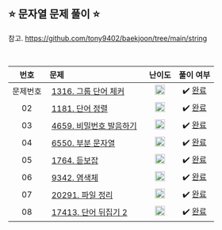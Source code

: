 ## ⭐️ 문자열 문제 풀이 ⭐️ 

참고. https://github.com/tony9402/baekjoon/tree/main/string

<br>

| **번호** | **문제** | **난이도** | **풀이 여부** |
|:--------:|:--------|:----------:|:-----------:|
| 문제번호 | &nbsp;[1316. 그룹 단어 체커](https://www.acmicpc.net/problem/1316)&nbsp;&nbsp; | &nbsp;&nbsp;<img src="https://github.com/yuuforest/Baekjoon/assets/97596022/16c246cd-0ac7-4c70-8e59-ae53094efefd" width="20"/>&nbsp;&nbsp; | &nbsp;✔️ [완료](https://github.com/yuuforest/Baekjoon/blob/main/python/%EB%AC%B8%EC%9E%90%EC%97%B4/Prob1316.py)&nbsp; |
| 02 | &nbsp;[1181. 단어 정렬](https://www.acmicpc.net/problem/1181)&nbsp;&nbsp; | &nbsp;&nbsp;<img src="https://github.com/yuuforest/Baekjoon/assets/97596022/16c246cd-0ac7-4c70-8e59-ae53094efefd" width="20"/>&nbsp;&nbsp; | &nbsp;✔️ [완료](https://github.com/yuuforest/Baekjoon/blob/main/python/%EB%AC%B8%EC%9E%90%EC%97%B4/Prob1181.py)&nbsp; |
| 03 | &nbsp;[4659. 비밀번호 발음하기](https://www.acmicpc.net/problem/4659)&nbsp;&nbsp; | &nbsp;&nbsp;<img src="https://github.com/yuuforest/Baekjoon/assets/97596022/16c246cd-0ac7-4c70-8e59-ae53094efefd" width="20"/>&nbsp;&nbsp; | &nbsp;✔️ [완료](https://github.com/yuuforest/Baekjoon/blob/main/python/%EB%AC%B8%EC%9E%90%EC%97%B4/Prob4659.py)&nbsp; |
| 04 | &nbsp;[6550. 부분 문자열](https://www.acmicpc.net/problem/6550)&nbsp;&nbsp; | &nbsp;&nbsp;<img src="https://github.com/yuuforest/Baekjoon/assets/97596022/16c246cd-0ac7-4c70-8e59-ae53094efefd" width="20"/>&nbsp;&nbsp; | &nbsp;✔️ [완료](https://github.com/yuuforest/Baekjoon/blob/main/python/%EB%AC%B8%EC%9E%90%EC%97%B4/Prob6550.py)&nbsp; |
| 05 | &nbsp;[1764. 듣보잡](https://www.acmicpc.net/problem/1764)&nbsp;&nbsp; | &nbsp;&nbsp;<img src="https://github.com/yuuforest/Baekjoon/assets/97596022/3c7e9f4b-e603-404f-b612-258d66475421" width="20"/>&nbsp;&nbsp; | &nbsp;✔️ [완료](https://github.com/yuuforest/Baekjoon/blob/main/python/%EB%AC%B8%EC%9E%90%EC%97%B4/Prob1764.py)&nbsp; |
| 06 | &nbsp;[9342. 염색체](https://www.acmicpc.net/problem/9342)&nbsp;&nbsp; | &nbsp;&nbsp;<img src="https://github.com/yuuforest/Baekjoon/assets/97596022/07accbcc-b7bc-4a50-a82e-37f90db6a48f" width="20"/>&nbsp;&nbsp; | &nbsp;✔️ [완료](https://github.com/yuuforest/Baekjoon/blob/main/python/%EB%AC%B8%EC%9E%90%EC%97%B4/Prob9342.py)&nbsp; |
| 07 | &nbsp;[20291. 파일 정리](https://www.acmicpc.net/problem/20291)&nbsp;&nbsp; | &nbsp;&nbsp;<img src="https://github.com/yuuforest/Baekjoon/assets/97596022/07accbcc-b7bc-4a50-a82e-37f90db6a48f" width="20"/>&nbsp;&nbsp; | &nbsp;✔️ [완료](https://github.com/yuuforest/Baekjoon/blob/main/python/%EB%AC%B8%EC%9E%90%EC%97%B4/Prob20291.py)&nbsp; |
| 08 | &nbsp;[17413. 단어 뒤집기 2](https://www.acmicpc.net/problem/17413)&nbsp;&nbsp; | &nbsp;&nbsp;<img src="https://github.com/yuuforest/Baekjoon/assets/97596022/07accbcc-b7bc-4a50-a82e-37f90db6a48f" width="20"/>&nbsp;&nbsp; | &nbsp;✔️ [완료](https://github.com/yuuforest/Baekjoon/blob/main/python/%EB%AC%B8%EC%9E%90%EC%97%B4/Prob17413.py)&nbsp; |